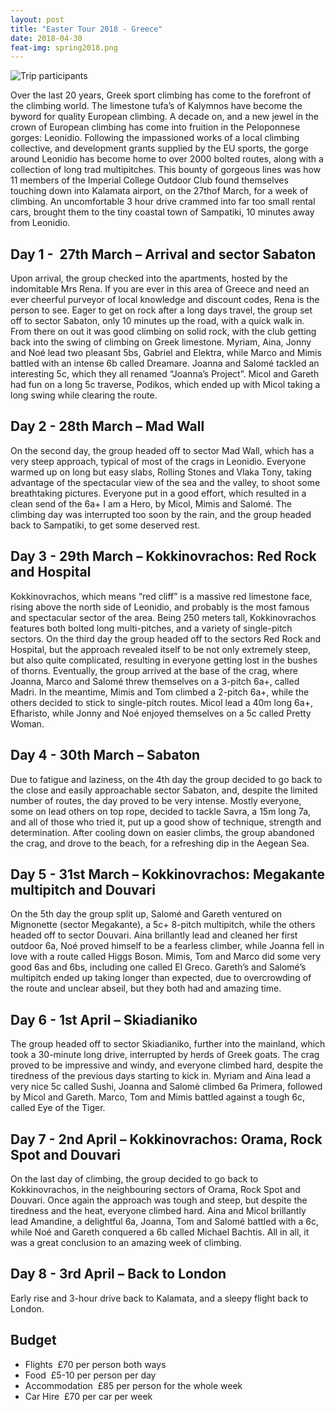 ```yaml
---
layout: post
title: "Easter Tour 2018 - Greece"
date: 2018-04-30
feat-img: spring2018.png
---
```


![Trip participants](../../../img/posts/spring2018.png)

Over the last 20 years, Greek sport climbing has come to the forefront of the climbing world. The limestone tufa’s of Kalymnos have become the byword for quality European climbing. A decade on, and a new jewel in the crown of European climbing has come into fruition in the Peloponnese gorges: Leonidio. Following the impassioned works of a local climbing collective, and development grants supplied by the EU sports, the gorge around Leonidio has become home to over 2000 bolted routes, along with a collection of long trad multipitches. This bounty of gorgeous lines was how 11 members of the Imperial College Outdoor Club found themselves touching down into Kalamata airport, on the 27thof March, for a week of climbing. An uncomfortable 3 hour drive crammed into far too small rental cars, brought them to the tiny coastal town of Sampatiki, 10 minutes away from Leonidio.

## Day 1 -  27th March – Arrival and sector Sabaton

Upon arrival, the group checked into the apartments, hosted by the indomitable Mrs Rena. If you are ever in this area of Greece and need an ever cheerful purveyor of local knowledge and discount codes, Rena is the person to see. Eager to get on rock after a long days travel, the group set off to sector Sabaton, only 10 minutes up the road, with a quick walk in. From there on out it was good climbing on solid rock, with the club getting back into the swing of climbing on Greek limestone. Myriam, Aina, Jonny and Noé lead two pleasant 5bs, Gabriel and Elektra, while Marco and Mimis battled with an intense 6b called Dreamare. Joanna and Salomé tackled an interesting 5c, which they all renamed “Joanna’s Project”. Micol and Gareth had fun on a long 5c traverse, Podikos, which ended up with Micol taking a long swing while clearing the route.

## Day 2 - 28th March – Mad Wall

On the second day, the group headed off to sector Mad Wall, which has a very steep approach, typical of most of the crags in Leonidio. Everyone warmed up on long but easy slabs, Rolling Stones and Vlaka Tony, taking advantage of the spectacular view of the sea and the valley, to shoot some breathtaking pictures. Everyone put in a good effort, which resulted in a clean send of the 6a+ I am a Hero, by Micol, Mimis and Salomé. The climbing day was interrupted too soon by the rain, and the group headed back to Sampatiki, to get some deserved rest.

## Day 3 - 29th March – Kokkinovrachos: Red Rock and Hospital

Kokkinovrachos, which means “red cliff” is a massive red limestone face, rising above the north side of Leonidio, and probably is the most famous and spectacular sector of the area. Being 250 meters tall, Kokkinovrachos features both bolted long multi-pitches, and a variety of single-pitch sectors. On the third day the group headed off to the sectors Red Rock and Hospital, but the approach revealed itself to be not only extremely steep, but also quite complicated, resulting in everyone getting lost in the bushes of thorns. Eventually, the group arrived at the base of the crag, where Joanna, Marco and Salomé threw themselves on a 3-pitch 6a+, called Madri. In the meantime, Mimis and Tom climbed a 2-pitch 6a+, while the others decided to stick to single-pitch routes. Micol lead a 40m long 6a+, Efharisto, while Jonny and Noé enjoyed themselves on a 5c called Pretty Woman.

## Day 4 - 30th March – Sabaton

Due to fatigue and laziness, on the 4th day the group decided to go back to the close and easily approachable sector Sabaton, and, despite the limited number of routes, the day proved to be very intense. Mostly everyone, some on lead others on top rope, decided to tackle Savra, a 15m long 7a, and all of those who tried it, put up a good show of technique, strength and determination. After cooling down on easier climbs, the group abandoned the crag, and drove to the beach, for a refreshing dip in the Aegean Sea.

## Day 5 - 31st March – Kokkinovrachos: Megakante multipitch and Douvari

On the 5th day the group split up, Salomé and Gareth ventured on Mignonette (sector Megakante), a 5c+ 8-pitch multipitch, while the others headed off to sector Douvari. Aina brillantly lead and cleaned her first  outdoor 6a, Noé proved himself to be a fearless climber, while Joanna fell in love with a route called Higgs Boson. Mimis, Tom and Marco did some very good 6as and 6bs, including one called El Greco. Gareth’s and Salomé’s multipitch ended up taking longer than expected, due to overcrowding of the route and unclear abseil, but they both had and amazing time.

## Day 6 - 1st April – Skiadianiko

The group headed off to sector Skiadianiko, further into the mainland, which took a 30-minute long drive, interrupted by herds of Greek goats. The crag proved to be impressive and windy, and everyone climbed hard, despite the tiredness of the previous days starting to kick in. Myriam and Aina lead a very nice 5c called Sushi, Joanna and Salomè climbed 6a Primera, followed by Micol and Gareth. Marco, Tom and Mimis battled against a tough 6c, called Eye of the Tiger.

## Day 7 - 2nd April – Kokkinovrachos: Orama, Rock Spot and Douvari

On the last day of climbing, the group decided to go back to Kokkinovrachos, in the neighbouring sectors of Orama, Rock Spot and Douvari. Once again the approach was tough and steep, but despite the tiredness and the heat, everyone climbed hard. Aina and Micol brillantly lead Amandine, a delightful 6a, Joanna, Tom and Salomé battled with a 6c, while Noé and Gareth conquered a 6b called Michael Bachtis. All in all, it was a great conclusion to an amazing week of climbing.

## Day 8 - 3rd April – Back to London

Early rise and 3-hour drive back to Kalamata, and a sleepy flight back to London.

## Budget

* Flights  £70 per person both ways
* Food  £5-10 per person per day
* Accommodation  £85 per person for the whole week
* Car Hire  £70 per car per week

